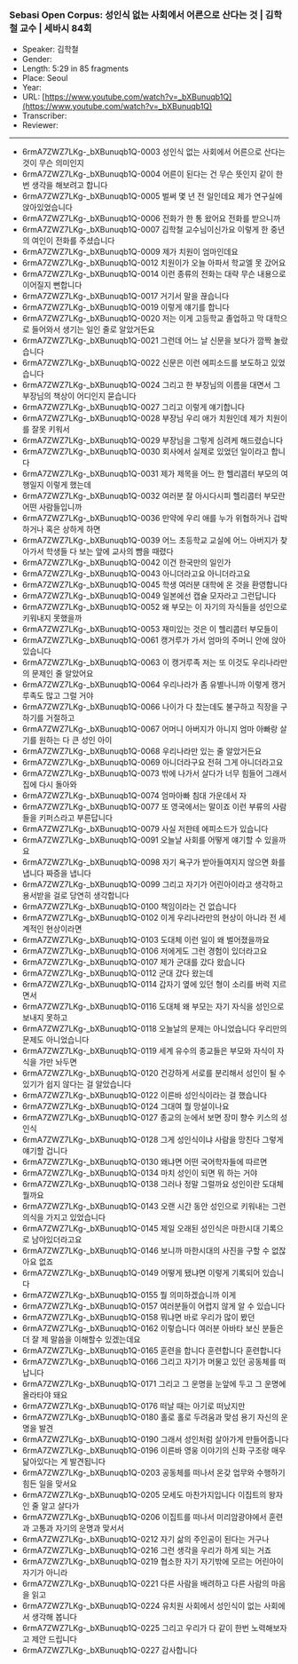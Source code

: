 ### Sebasi Open Corpus: 성인식 없는 사회에서 어른으로 산다는 것 | 김학철 교수 | 세바시 84회

- Speaker: 김학철
- Gender: 
- Length: 5:29 in 85 fragments
- Place: Seoul
- Year: 
- URL: [https://www.youtube.com/watch?v=_bXBunuqb1Q](https://www.youtube.com/watch?v=_bXBunuqb1Q)
- Transcriber: 
- Reviewer: 

---

- 6rmA7ZWZ7LKg-_bXBunuqb1Q-0003 성인식 없는 사회에서 어른으로 산다는 것이 무슨 의미인지
- 6rmA7ZWZ7LKg-_bXBunuqb1Q-0004 어른이 된다는 건 무슨 뜻인지 같이 한 번 생각을 해보려고 합니다
- 6rmA7ZWZ7LKg-_bXBunuqb1Q-0005 벌써 몇 년 전 일인데요 제가 연구실에 앉아있었습니다
- 6rmA7ZWZ7LKg-_bXBunuqb1Q-0006 전화가 한 통 왔어요 전화를 받으니까
- 6rmA7ZWZ7LKg-_bXBunuqb1Q-0007 김학철 교수님이신가요 이렇게 한 중년의 여인이 전화를 주셨습니다
- 6rmA7ZWZ7LKg-_bXBunuqb1Q-0009 제가 치원이 엄마인데요
- 6rmA7ZWZ7LKg-_bXBunuqb1Q-0012 치원이가 오늘 아파서 학교엘 못 갔어요
- 6rmA7ZWZ7LKg-_bXBunuqb1Q-0014 이런 종류의 전화는 대략 무슨 내용으로 이어질지 뻔합니다
- 6rmA7ZWZ7LKg-_bXBunuqb1Q-0017 거기서 말을 끊습니다
- 6rmA7ZWZ7LKg-_bXBunuqb1Q-0019 이렇게 얘기를 합니다
- 6rmA7ZWZ7LKg-_bXBunuqb1Q-0020 저는 이게 고등학교 졸업하고 막 대학으로 들어와서 생기는 일인 줄로 알았거든요
- 6rmA7ZWZ7LKg-_bXBunuqb1Q-0021 그런데 어느 날 신문을 보다가 깜짝 놀랐습니다
- 6rmA7ZWZ7LKg-_bXBunuqb1Q-0022 신문은 이런 에피소드를 보도하고 있었습니다
- 6rmA7ZWZ7LKg-_bXBunuqb1Q-0024 그리고 한 부장님의 이름을 대면서 그 부장님의 책상이 어디인지 묻습니다
- 6rmA7ZWZ7LKg-_bXBunuqb1Q-0027 그리고 이렇게 얘기합니다
- 6rmA7ZWZ7LKg-_bXBunuqb1Q-0028 부장님 우리 애가 치원인데 제가 치원이를 잘못 키워서
- 6rmA7ZWZ7LKg-_bXBunuqb1Q-0029 부장님을 그렇게 심려케 해드렸습니다
- 6rmA7ZWZ7LKg-_bXBunuqb1Q-0030 회사에서 실제로 있었던 일이라고 합니다
- 6rmA7ZWZ7LKg-_bXBunuqb1Q-0031 제가 제목을 어느 한 헬리콥터 부모의 여행일지 이렇게 했는데
- 6rmA7ZWZ7LKg-_bXBunuqb1Q-0032 여러분 잘 아시다시피 헬리콥터 부모란 어떤 사람들입니까
- 6rmA7ZWZ7LKg-_bXBunuqb1Q-0036 만약에 우리 애를 누가 위협하거나 겁박하거나 혹은 상하게 하면
- 6rmA7ZWZ7LKg-_bXBunuqb1Q-0039 어느 초등학교 교실에 어느 아버지가 찾아가서 학생들 다 보는 앞에 교사의 뺨을 때렸다
- 6rmA7ZWZ7LKg-_bXBunuqb1Q-0042 이건 한국만의 일인가
- 6rmA7ZWZ7LKg-_bXBunuqb1Q-0043 아니더라고요 아니더라고요
- 6rmA7ZWZ7LKg-_bXBunuqb1Q-0045 학생 여러분 대학에 온 것을 환영합니다
- 6rmA7ZWZ7LKg-_bXBunuqb1Q-0049 일본에선 캡슐 모자라고 그런답니다
- 6rmA7ZWZ7LKg-_bXBunuqb1Q-0052 왜 부모는 이 자기의 자식들을 성인으로 키워내지 못했을까
- 6rmA7ZWZ7LKg-_bXBunuqb1Q-0053 재미있는 것은 이 헬리콥터 부모들이
- 6rmA7ZWZ7LKg-_bXBunuqb1Q-0061 캥거루가 가서 엄마의 주머니 안에 앉아 있습니다
- 6rmA7ZWZ7LKg-_bXBunuqb1Q-0063 이 캥거루족 저는 또 이것도 우리나라만의 문제인 줄 알았어요
- 6rmA7ZWZ7LKg-_bXBunuqb1Q-0064 우리나라가 좀 유별나니까 이렇게 캥거루족도 많고 그럴 거야
- 6rmA7ZWZ7LKg-_bXBunuqb1Q-0066 나이가 다 찼는데도 불구하고 직장을 구하기를 거절하고
- 6rmA7ZWZ7LKg-_bXBunuqb1Q-0067 어머니 아버지가 아니지 엄마 아빠랑 살기를 원하는 다 큰 성인 아이
- 6rmA7ZWZ7LKg-_bXBunuqb1Q-0068 우리나라만 있는 줄 알았거든요
- 6rmA7ZWZ7LKg-_bXBunuqb1Q-0069 아니더라구요 전혀 그게 아니더라고요
- 6rmA7ZWZ7LKg-_bXBunuqb1Q-0073 밖에 나가서 살다가 너무 힘들어 그래서 집에 다시 돌아와
- 6rmA7ZWZ7LKg-_bXBunuqb1Q-0074 엄마아빠 침대 가운데서 자
- 6rmA7ZWZ7LKg-_bXBunuqb1Q-0077 또 영국에서는 말이죠 이런 부류의 사람들을 키퍼스라고 부른답니다
- 6rmA7ZWZ7LKg-_bXBunuqb1Q-0079 사실 저한테 에피소드가 있습니다
- 6rmA7ZWZ7LKg-_bXBunuqb1Q-0091 오늘날 사회를 어떻게 얘기할 수 있을까요
- 6rmA7ZWZ7LKg-_bXBunuqb1Q-0098 자기 욕구가 받아들여지지 않으면 화를 냅니다 짜증을 냅니다
- 6rmA7ZWZ7LKg-_bXBunuqb1Q-0099 그리고 자기가 어린아이라고 생각하고 용서받을 걸로 당연히 생각합니다
- 6rmA7ZWZ7LKg-_bXBunuqb1Q-0100 책임이라는 건 없습니다
- 6rmA7ZWZ7LKg-_bXBunuqb1Q-0102 이게 우리나라만의 현상이 아니라 전 세계적인 현상이라면
- 6rmA7ZWZ7LKg-_bXBunuqb1Q-0103 도대체 이런 일이 왜 벌어졌을까요
- 6rmA7ZWZ7LKg-_bXBunuqb1Q-0106 저에게도 그런 경험이 있더라고요
- 6rmA7ZWZ7LKg-_bXBunuqb1Q-0107 제가 군대를 갔다 왔습니다
- 6rmA7ZWZ7LKg-_bXBunuqb1Q-0112 군대 갔다 왔는데
- 6rmA7ZWZ7LKg-_bXBunuqb1Q-0114 갑자기 옆에 있던 형이 소리를 버럭 지르면서
- 6rmA7ZWZ7LKg-_bXBunuqb1Q-0116 도대체 왜 부모는 자기 자식을 성인으로 보내지 못하고
- 6rmA7ZWZ7LKg-_bXBunuqb1Q-0118 오늘날의 문제는 아니었습니다 우리만의 문제도 아니었습니다
- 6rmA7ZWZ7LKg-_bXBunuqb1Q-0119 세계 유수의 종교들은 부모와 자식이 자식을 가만 놔두면
- 6rmA7ZWZ7LKg-_bXBunuqb1Q-0120 건강하게 서로를 분리해서 성인이 될 수 있기가 쉽지 않다는 걸 알았습니다
- 6rmA7ZWZ7LKg-_bXBunuqb1Q-0122 이른바 성인식이라는 걸 했습니다
- 6rmA7ZWZ7LKg-_bXBunuqb1Q-0124 그대여 뭘 망설이나요
- 6rmA7ZWZ7LKg-_bXBunuqb1Q-0127 종교의 눈에서 보면 장미 향수 키스의 성인식
- 6rmA7ZWZ7LKg-_bXBunuqb1Q-0128 그게 성인식이냐 사람을 망친다 그렇게 얘기할 겁니다
- 6rmA7ZWZ7LKg-_bXBunuqb1Q-0130 왜냐면 어떤 국어학자들에 따르면
- 6rmA7ZWZ7LKg-_bXBunuqb1Q-0134 마치 성인이 되면 뭐 하는 거야
- 6rmA7ZWZ7LKg-_bXBunuqb1Q-0138 그러나 정말 그럴까요 성인이란 도대체 뭘까요
- 6rmA7ZWZ7LKg-_bXBunuqb1Q-0143 오랜 시간 동안 성인으로 키워내는 그런 의식을 가지고 있었습니다
- 6rmA7ZWZ7LKg-_bXBunuqb1Q-0145 제일 오래된 성인식은 마한시대 기록으로 남아있더라고요
- 6rmA7ZWZ7LKg-_bXBunuqb1Q-0146 보니까 마한시대의 사진을 구할 수 없잖아요 없죠
- 6rmA7ZWZ7LKg-_bXBunuqb1Q-0149 어떻게 됐냐면 이렇게 기록되어 있습니다
- 6rmA7ZWZ7LKg-_bXBunuqb1Q-0155 뭘 의미하겠습니까 이게
- 6rmA7ZWZ7LKg-_bXBunuqb1Q-0157 여러분들이 어렵지 않게 알 수 있습니다
- 6rmA7ZWZ7LKg-_bXBunuqb1Q-0158 뭐냐면 바로 우리가 많이 봤던
- 6rmA7ZWZ7LKg-_bXBunuqb1Q-0162 이렇습니다 여러분 아바타 보신 분들은 더 잘 제 말씀을 이해할수 있겠는데요
- 6rmA7ZWZ7LKg-_bXBunuqb1Q-0165 훈련을 합니다 훈련합니다 훈련합니다
- 6rmA7ZWZ7LKg-_bXBunuqb1Q-0166 그리고 자기가 머물고 있던 공동체를 떠납니다
- 6rmA7ZWZ7LKg-_bXBunuqb1Q-0171 그리고 그 운명을 눈앞에 두고 그 운명에 올라타야 돼요
- 6rmA7ZWZ7LKg-_bXBunuqb1Q-0176 떠날 때는 아기로 떠났지만
- 6rmA7ZWZ7LKg-_bXBunuqb1Q-0180 홀로 홀로 두려움과 맞섬 용기 자신의 운명을 발견
- 6rmA7ZWZ7LKg-_bXBunuqb1Q-0190 그래서 성인처럼 살아가게 만들어줍니다
- 6rmA7ZWZ7LKg-_bXBunuqb1Q-0196 이른바 영웅 이야기의 신화 구조랑 매우 닮아있다는 게 발견됩니다
- 6rmA7ZWZ7LKg-_bXBunuqb1Q-0203 공동체를 떠나서 온갖 업무와 수행하기 힘든 일을 맞서요
- 6rmA7ZWZ7LKg-_bXBunuqb1Q-0205 모세도 마찬가지입니다 이집트의 왕자인 줄 알고 살다가
- 6rmA7ZWZ7LKg-_bXBunuqb1Q-0206 이집트를 떠나서 미리암광야에서 훈련과 고통과 자기의 운명과 맞서서
- 6rmA7ZWZ7LKg-_bXBunuqb1Q-0212 자기 삶의 주인공이 된다는 거구나
- 6rmA7ZWZ7LKg-_bXBunuqb1Q-0216 그런 생각을 우리가 하게 되는 거죠
- 6rmA7ZWZ7LKg-_bXBunuqb1Q-0219 협소한 자기 자기밖에 모르는 어린아이 자기가 아니라
- 6rmA7ZWZ7LKg-_bXBunuqb1Q-0221 다른 사람을 배려하고 다른 사람의 마음을 읽고
- 6rmA7ZWZ7LKg-_bXBunuqb1Q-0224 유치원 사회에서 성인식이 없는 사회에서 생각해 봅니다
- 6rmA7ZWZ7LKg-_bXBunuqb1Q-0225 그리고 우리가 다 같이 한번 노력해보자고 제안 드립니다
- 6rmA7ZWZ7LKg-_bXBunuqb1Q-0227 감사합니다
